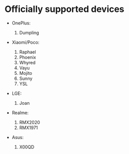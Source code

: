 # Officially supported devices

* OnePlus:
    1. Dumpling

* Xiaomi/Poco:
    1. Raphael
    2. Phoenix
    3. Whyred
    4. Vayu
    5. Mojito
    6. Sunny
    7. YSL

* LGE:
    1. Joan

* Realme:
    1. RMX2020
    2. RMX1971

* Asus:
    1. X00QD
